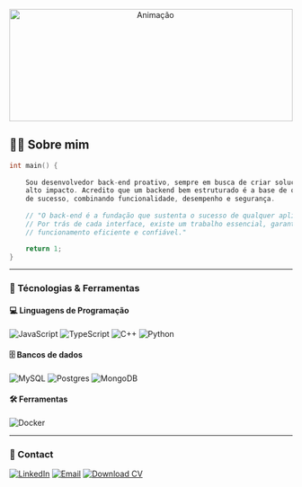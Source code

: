 <p align="center">
  <img src="https://github.com/user-attachments/assets/5692d1ff-8fb8-41af-892d-9545fbeb044a" alt="Animação" style="width:100%; max-width:800px; height:200px;">
</p>

## 👨‍💻 Sobre mim

```cpp
int main() {
    
    Sou desenvolvedor back-end proativo, sempre em busca de criar soluções inovadoras e de
    alto impacto. Acredito que um backend bem estruturado é a base de qualquer aplicação
    de sucesso, combinando funcionalidade, desempenho e segurança.
    
    // "O back-end é a fundação que sustenta o sucesso de qualquer aplicação.
    // Por trás de cada interface, existe um trabalho essencial, garantindo
    // funcionamento eficiente e confiável."

    return 1;
}
```

---

### 🚀  Técnologias & Ferramentas
#### 💻 Linguagens de Programação
![JavaScript](https://img.shields.io/badge/javascript-%23323330.svg?style=for-the-badge&logo=javascript&logoColor=%23F7DF1E)
![TypeScript](https://img.shields.io/badge/TypeScript-3178C6?style=for-the-badge&logo=typescript&logoColor=white)
![C++](https://img.shields.io/badge/C++-00599C?style=for-the-badge&logo=c%2b%2b&logoColor=white)
![Python](https://img.shields.io/badge/Python-3776AB?style=for-the-badge&logo=python&logoColor=white)

#### 🗄️ Bancos de dados
![MySQL](https://img.shields.io/badge/MySQL-4479A1?style=for-the-badge&logo=mysql&logoColor=white)
![Postgres](https://img.shields.io/badge/postgres-%23316192.svg?style=for-the-badge&logo=postgresql&logoColor=white)
![MongoDB](https://img.shields.io/badge/mongodb-%2347A248.svg?style=for-the-badge&logo=mongodb&logoColor=white)

#### 🛠️ Ferramentas
![Docker](https://img.shields.io/badge/Docker-2496ED?style=for-the-badge&logo=docker&logoColor=white)


---

### 💼 Contact
[![LinkedIn](https://img.shields.io/badge/-LinkedIn-0077B5?style=for-the-badge&logo=linkedin&logoColor=white)](https://www.linkedin.com/in/hugodelelis03/) [![Email](https://img.shields.io/badge/-Email-D14836?style=for-the-badge&logo=gmail&logoColor=white)](mailto:hugodelelis05@gmail.com) [![Download CV](https://img.shields.io/badge/-Download%20CV-007BFF?style=for-the-badge&logo=adobeacrobatreader&logoColor=white)](https://1drv.ms/b/s!AmXIL0ISnow7wpdF11IJDu1eC1XLTg?e=MdKevf)






